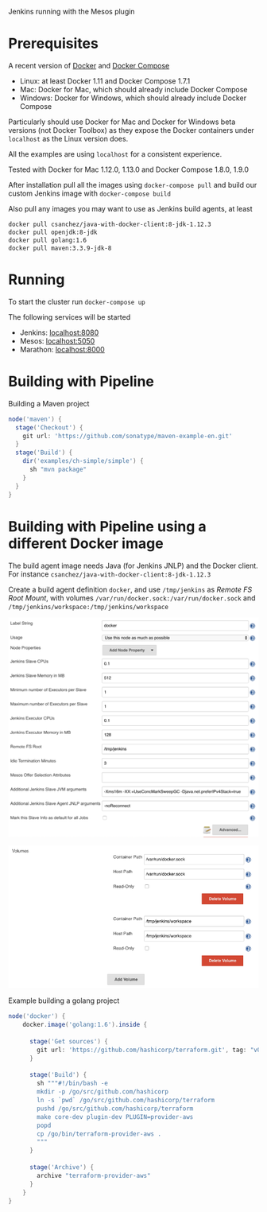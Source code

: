 Jenkins running with the Mesos plugin

# Prerequisites

A recent version of [Docker](https://www.docker.com/products/overview) and [Docker Compose](https://docs.docker.com/compose/install/)

* Linux: at least Docker 1.11 and Docker Compose 1.7.1
* Mac: Docker for Mac, which should already include Docker Compose
* Windows: Docker for Windows, which should already include Docker Compose

Particularly should use Docker for Mac and Docker for Windows beta versions (not Docker Toolbox)
as they expose the Docker containers under `localhost` as the Linux version does.

All the examples are using `localhost` for a consistent experience.

Tested with Docker for Mac 1.12.0, 1.13.0 and Docker Compose 1.8.0, 1.9.0


After installation pull all the images using `docker-compose pull` and build our custom Jenkins image with `docker-compose build`

Also pull any images you may want to use as Jenkins build agents, at least

    docker pull csanchez/java-with-docker-client:8-jdk-1.12.3
    docker pull openjdk:8-jdk
    docker pull golang:1.6
    docker pull maven:3.3.9-jdk-8

# Running

To start the cluster run `docker-compose up`

The following services will be started

* Jenkins:  [localhost:8080](http://localhost:8080)
* Mesos:    [localhost:5050](http://localhost:5050)
* Marathon: [localhost:8000](http://localhost:8000)

# Building with Pipeline

Building a Maven project

```groovy
node('maven') {
  stage('Checkout') {
    git url: 'https://github.com/sonatype/maven-example-en.git'
  }
  stage('Build') {
    dir('examples/ch-simple/simple') {
      sh "mvn package"
    }
  }
}
```

# Building with Pipeline using a different Docker image

The build agent image needs Java (for Jenkins JNLP) and the Docker client. For instance `csanchez/java-with-docker-client:8-jdk-1.12.3`

Create a build agent definition `docker`, and use `/tmp/jenkins` as *Remote FS Root Mount*,
with volumes `/var/run/docker.sock:/var/run/docker.sock` and `/tmp/jenkins/workspace:/tmp/jenkins/workspace`

![](jenkins-mesos-docker-agent-1.png)

![](jenkins-mesos-docker-agent-2.png)

Example building a golang project

```groovy
node('docker') {
    docker.image('golang:1.6').inside {

      stage('Get sources') {
        git url: 'https://github.com/hashicorp/terraform.git', tag: "v0.6.15"
      }

      stage('Build') {
        sh """#!/bin/bash -e
        mkdir -p /go/src/github.com/hashicorp
        ln -s `pwd` /go/src/github.com/hashicorp/terraform
        pushd /go/src/github.com/hashicorp/terraform
        make core-dev plugin-dev PLUGIN=provider-aws
        popd
        cp /go/bin/terraform-provider-aws .
        """
      }

      stage('Archive') {
        archive "terraform-provider-aws"
      }
    }
}
```
